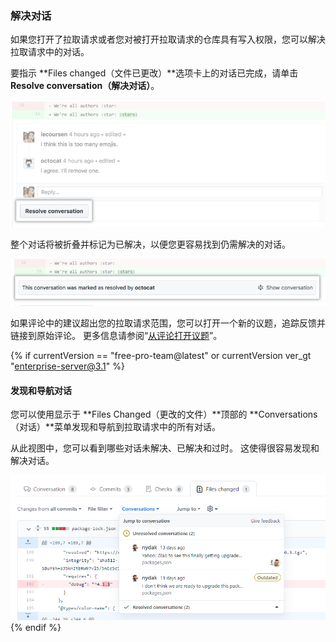 ### 解决对话

如果您打开了拉取请求或者您对被打开拉取请求的仓库具有写入权限，您可以解决拉取请求中的对话。

要指示 **Files changed（文件已更改）**选项卡上的对话已完成，请单击 **Resolve conversation（解决对话）**。

![带解决对话按钮的拉取请求对话](/assets/images/help/pull_requests/conversation-with-resolve-button.png)

整个对话将被折叠并标记为已解决，以便您更容易找到仍需解决的对话。

![已解决对话](/assets/images/help/pull_requests/resolved-conversation.png)

如果评论中的建议超出您的拉取请求范围，您可以打开一个新的议题，追踪反馈并链接到原始评论。 更多信息请参阅“[从评论打开议题](/github/managing-your-work-on-github/opening-an-issue-from-a-comment)”。

{% if currentVersion == "free-pro-team@latest" or currentVersion ver_gt "enterprise-server@3.1" %}
#### 发现和导航对话

您可以使用显示于 **Files Changed（更改的文件）**顶部的 **Conversations（对话）**菜单发现和导航到拉取请求中的所有对话。

从此视图中，您可以看到哪些对话未解决、已解决和过时。 这使得很容易发现和解决对话。

![显示对话菜单](/assets/images/help/pull_requests/conversations-menu.png)
{% endif %}
